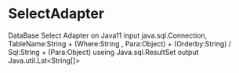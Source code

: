 # SelectAdapter
DataBase Select Adapter on Java11
  input java.sql.Connection, TableName:String + (Where:String , Para:Object) + (Orderby:String)  / Sql:String + (Para:Object)
  useing Java.sql.ResultSet
  output Java.util.Lst<String[]>
